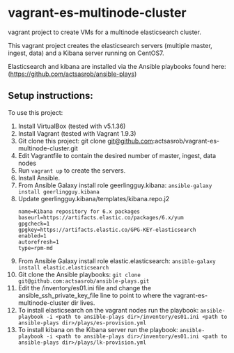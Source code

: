 # vagrant-es-multinode-cluster
vagrant project to create VMs for a multinode elasticsearch cluster.

This vagrant project creates the elasticsearch servers (multiple master, ingest, data) and a Kibana server running on CentOS7.

Elasticsearch and kibana are installed via the Ansible playbooks found here: (https://github.com/actsasrob/ansible-plays)


## Setup instructions:
To use this project:
1. Install VirtualBox (tested with v5.1.36)
1. Install Vagrant (tested with Vagrant 1.9.3)
1. Git clone this project: git clone git@github.com:actsasrob/vagrant-es-multinode-cluster.git
1. Edit Vagrantfile to contain the desired number of master, ingest, data nodes
1. Run `vagrant up` to create the servers.
1. Install Ansible.
1. From Ansible Galaxy install role geerlingguy.kibana: `ansible-galaxy install geerlingguy.kibana`
1. Update geerlingguy.kibana/templates/kibana.repo.j2
    ```[kibana-6.x]
    name=Kibana repository for 6.x packages
    baseurl=https://artifacts.elastic.co/packages/6.x/yum
    gpgcheck=1
    gpgkey=https://artifacts.elastic.co/GPG-KEY-elasticsearch
    enabled=1
    autorefresh=1
    type=rpm-md
    ```
1. From Ansible Galaxy install role elastic.elasticsearch: `ansible-galaxy install elastic.elasticsearch`
1. Git clone the Ansible playbooks: `git clone git@github.com:actsasrob/ansible-plays.git` 
1. Edit the <path to ansible-plays dir>/inventory/es01.ini file and change the ansible_ssh_private_key_file line to point to where the vagrant-es-multinode-cluster dir lives.
1. To install elasticsearch on the vagrant nodes run the playbook:  `ansible-playbook -i <path to ansible-plays dir>/inventory/es01.ini <path to ansible-plays dir>/plays/es-provision.yml`
1. To install kibana on the Kibana server run the playbook: `ansible-playbook -i <path to ansible-plays dir>/inventory/es01.ini <path to ansible-plays dir>/plays/lk-provision.yml`
